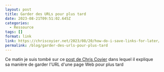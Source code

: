 ```yaml
---
layout: post
title: Garder des URLs pour plus tard
date: 2023-08-21T09:51:02.645Z
categories:
  - Ressource
tags: []
format: link
link: https://chriscoyier.net/2023/08/20/how-do-i-save-links-for-later/
permalink: /blog/garder-des-urls-pour-plus-tard
---
```

Ce matin je suis tombé sur ce [post de Chris Coyier](https://chriscoyier.net/2023/08/20/how-do-i-save-links-for-later/) dans lequel il explique sa manière de garder l'URL d'une page Web pour plus tard